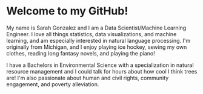 # Welcome to my GitHub!

My name is Sarah Gonzalez and I am a Data Scientist/Machine Learning Engineer. I love all things statistics, data visualizations, and machine learning, and am especially interested in natural language processing. I'm originally from Michigan, and I enjoy playing ice hockey, sewing my own clothes, reading long fantasy novels, and playing the piano! 

I have a Bachelors in Environmental Science with a specialization in natural resource management and I could talk for hours about how cool I think trees are! I'm also passionate about human and civil rights, community engagement, and poverty alleviation.
